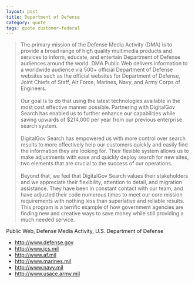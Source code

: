 ```yaml
---
layout: post
title: Department of Defense
category: quote
tags: quote customer-federal
---
```


> The primary mission of the Defense Media Activity (DMA) is to provide a broad range of high quality multimedia products and services to inform, educate, and entertain Department of Defense audiences around the world. DMA Public Web delivers information to a worldwide audience via 500+ official Department of Defense websites such as the official websites for Department of Defense, Joint Chiefs of Staff, Air Force, Marines, Navy, and Army Corps of Engineers.  
> &nbsp;  
> Our goal is to do that using the latest technologies available in the most cost effective manner possible. Partnering with DigitalGov Search has enabled us to further enhance our capabilities while saving upwards of $214,000 per year from our previous enterprise search system.  
> &nbsp;  
> DigitalGov Search has empowered us with more control over search results to more effectively help our customers quickly and easily find the information they are looking for. Their flexible system allows us to make adjustments with ease and quickly deploy search for new sites, two elements that are crucial to the success of our operations.  
> &nbsp;  
> Beyond that, we feel that DigitalGov Search values their stakeholders and we appreciate their flexibility, attention to detail, and migration assistance. They have been in constant contact with our team, and have adjusted their code numerous times to meet our core mission requirements with nothing less than superlative and reliable results. This program is a terrific example of how government agencies are finding new and creative ways to save money while still providing a much needed service.  

Public Web, Defense Media Activity, U.S. Department of Defense  
* <http://www.defense.gov>  
* <http://www.jcs.mil>  
* <http://www.af.mil>  
* <http://www.marines.mil>  
* <http://www.navy.mil>  
* <http://www.usace.army.mil>  